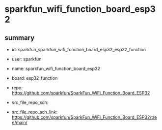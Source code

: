 # sparkfun_wifi_function_board_esp32
 
## summary 
* id: sparkfun_sparkfun_wifi_function_board_esp32_esp32_function
* user: sparkfun
* name: sparkfun_wifi_function_board_esp32
* board: esp32_function
* repo: https://github.com/sparkfun/SparkFun_WiFi_Function_Board_ESP32



* src_file_repo_sch: 
* src_file_repo_sch_link: https://github.com/sparkfun/SparkFun_WiFi_Function_Board_ESP32/tree/main/




